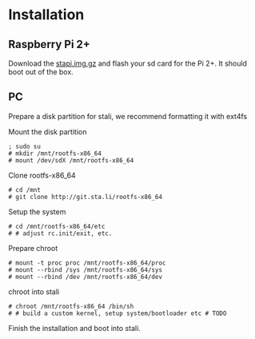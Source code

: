 Installation
============

Raspberry Pi 2+
---------------
Download the [stapi.img.gz](http://dl.sta.li/stapi.img.gz) and flash your sd
card for the Pi 2+. It should boot out of the box.

PC
--

Prepare a disk partition for stali, we recommend formatting it with ext4fs

Mount the disk partition

	; sudo su
	# mkdir /mnt/rootfs-x86_64
	# mount /dev/sdX /mnt/rootfs-x86_64

Clone rootfs-x86\_64

	# cd /mnt
	# git clone http://git.sta.li/rootfs-x86_64

Setup the system

	# cd /mnt/rootfs-x86_64/etc
	# # adjust rc.init/exit, etc.

Prepare chroot

	# mount -t proc proc /mnt/rootfs-x86_64/proc
	# mount --rbind /sys /mnt/rootfs-x86_64/sys
	# mount --rbind /dev /mnt/rootfs-x86_64/dev

chroot into stali

	# chroot /mnt/rootfs-x86_64 /bin/sh
	# # build a custom kernel, setup system/bootloader etc # TODO

Finish the installation and boot into stali.

